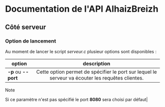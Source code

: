 # Documentation de l'API AlhaizBreizh

## Côté serveur

### Option de lancement

Au moment de lancer le script *serveur.c* plusieur options sont disponibles :

| **option** | **description** |
|--- | :-: |
| **-p** ou **--port** | Cette option permet de spécifier le port sur lequel le serveur va écouter les requêtes clientes. 
> [!NOTE]
> Si ce paramètre n'est pas spécifié le port **8080** sera choisi par défaut|
